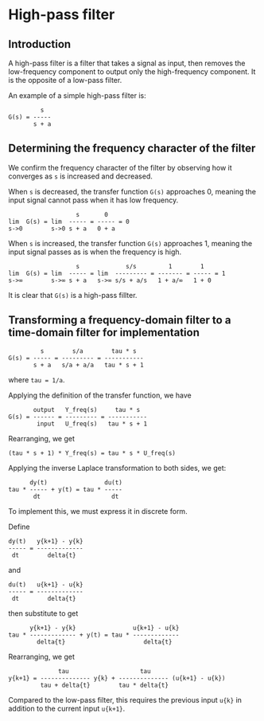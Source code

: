 # High-pass filter

## Introduction

A high-pass filter is a filter that takes a signal as input, then removes the low-frequency component to output
only the high-frequency component. It is the opposite of a low-pass filter.

An example of a simple high-pass filter is: 
```
         s
G(s) = -----  
       s + a    
```

## Determining the frequency character of the filter

We confirm the frequency character of the filter by observing how it converges as `s` is increased and decreased.

When `s` is decreased, the transfer function `G(s)` approaches 0, 
meaning the input signal cannot pass when it has low frequency.
```
                   s       0
lim  G(s) = lim  ----- = ----- = 0
s->0        s->0 s + a   0 + a
```


When `s` is increased, the transfer function `G(s)` approaches 1,
meaning the input signal passes as is when the frequency is high.
```
                   s             s/s         1        1
lim  G(s) = lim  ----- = lim  --------- = ------- = ----- = 1
s->∞        s->∞ s + a   s->∞ s/s + a/s   1 + a/∞   1 + 0 
```

It is clear that `G(s)` is a high-pass fillter.

## Transforming a frequency-domain filter to a time-domain filter for implementation

```
         s        s/a        tau * s
G(s) = ----- = --------- = -----------
       s + a   s/a + a/a   tau * s + 1
```
where `tau = 1/a`.

Applying the definition of the transfer function, we have
```
       output   Y_freq(s)     tau * s
G(s) = ------ = --------- = -----------
        input   U_freq(s)   tau * s + 1
```
Rearranging, we get
```
(tau * s + 1) * Y_freq(s) = tau * s * U_freq(s)
```
Applying the inverse Laplace transformation to both sides, we get:
```
      dy(t)                du(t)
tau * ----- + y(t) = tau * -----
       dt                    dt
```
To implement this, we must express it in discrete form. 

Define
```
dy(t)   y{k+1} - y{k}
----- = -------------
 dt        delta{t}
```
and
```
du(t)   u{k+1} - u{k}
----- = -------------
 dt        delta{t}
```
then substitute to get
```
      y{k+1} - y{k}                u{k+1} - u{k}
tau * ------------- + y(t) = tau * -------------
        delta{t}                      delta{t}
```
Rearranging, we get
```
              tau                    tau
y{k+1} = -------------- y{k} + -------------- (u{k+1} - u{k})
         tau + delta{t}        tau * delta{t}
```
Compared to the low-pass filter, this requires the previous input `u{k}` in addition
to the current input `u{k+1}`.
